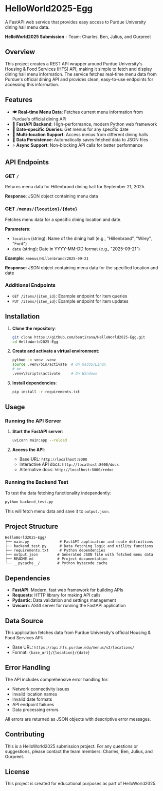 # HelloWorld2025-Egg

A FastAPI web service that provides easy access to Purdue University dining hall menu data.

**HelloWorld2025 Submission** - Team: Charles, Ben, Julius, and Gurpreet

## Overview

This project creates a REST API wrapper around Purdue University's Housing & Food Services (HFS) API, making it simple to fetch and display dining hall menu information. The service fetches real-time menu data from Purdue's official dining API and provides clean, easy-to-use endpoints for accessing this information.

## Features

- 🍽️ **Real-time Menu Data**: Fetches current menu information from Purdue's official dining API
- 🚀 **FastAPI Backend**: High-performance, modern Python web framework
- 📅 **Date-specific Queries**: Get menus for any specific date
- 🏢 **Multi-location Support**: Access menus from different dining halls
- 💾 **Data Persistence**: Automatically saves fetched data to JSON files
- ⚡ **Async Support**: Non-blocking API calls for better performance

## API Endpoints

### GET `/`
Returns menu data for Hillenbrand dining hall for September 21, 2025.

**Response**: JSON object containing menu data

### GET `/menus/{location}/{date}`
Fetches menu data for a specific dining location and date.

**Parameters**:
- `location` (string): Name of the dining hall (e.g., "Hillenbrand", "Wiley", "Ford")
- `date` (string): Date in YYYY-MM-DD format (e.g., "2025-09-21")

**Example**: `/menus/Hillenbrand/2025-09-21`

**Response**: JSON object containing menu data for the specified location and date

### Additional Endpoints
- `GET /items/{item_id}`: Example endpoint for item queries
- `PUT /items/{item_id}`: Example endpoint for item updates

## Installation

1. **Clone the repository**:
   ```bash
   git clone https://github.com/bentirana/HelloWorld2025-Egg.git
   cd HelloWorld2025-Egg
   ```

2. **Create and activate a virtual environment**:
   ```bash
   python -m venv .venv
   source .venv/bin/activate  # On macOS/Linux
   # or
   .venv\Scripts\activate     # On Windows
   ```

3. **Install dependencies**:
   ```bash
   pip install -r requirements.txt
   ```

## Usage

### Running the API Server

1. **Start the FastAPI server**:
   ```bash
   uvicorn main:app --reload
   ```

2. **Access the API**:
   - Base URL: `http://localhost:8000`
   - Interactive API docs: `http://localhost:8000/docs`
   - Alternative docs: `http://localhost:8000/redoc`

### Running the Backend Test

To test the data fetching functionality independently:

```bash
python backend_test.py
```

This will fetch menu data and save it to `output.json`.

## Project Structure

```
HelloWorld2025-Egg/
├── main.py              # FastAPI application and route definitions
├── backend_test.py      # Data fetching logic and utility functions
├── requirements.txt     # Python dependencies
├── output.json         # Generated JSON file with fetched menu data
├── README.md           # Project documentation
└── __pycache__/        # Python bytecode cache
```

## Dependencies

- **FastAPI**: Modern, fast web framework for building APIs
- **Requests**: HTTP library for making API calls
- **Pydantic**: Data validation and settings management
- **Uvicorn**: ASGI server for running the FastAPI application

## Data Source

This application fetches data from Purdue University's official Housing & Food Services API:
- Base URL: `https://api.hfs.purdue.edu/menus/v2/locations/`
- Format: `{base_url}/{location}/{date}`

## Error Handling

The API includes comprehensive error handling for:
- Network connectivity issues
- Invalid location names
- Invalid date formats
- API endpoint failures
- Data processing errors

All errors are returned as JSON objects with descriptive error messages.

## Contributing

This is a HelloWorld2025 submission project. For any questions or suggestions, please contact the team members: Charles, Ben, Julius, and Gurpreet.

## License

This project is created for educational purposes as part of HelloWorld2025.
